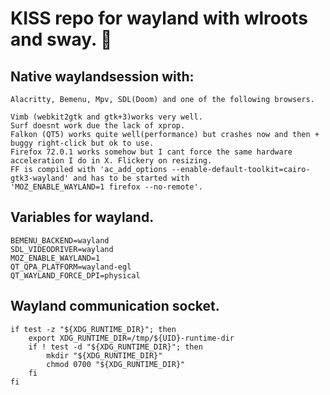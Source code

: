 # KISS repo for wayland with wlroots and sway. 🌿



## Native waylandsession with:
```
Alacritty, Bemenu, Mpv, SDL(Doom) and one of the following browsers.
```
```
Vimb (webkit2gtk and gtk+3)works very well.
Surf doesnt work due the lack of xprop.
Falkon (QT5) works quite well(performance) but crashes now and then + buggy right-click but ok to use.
Firefox 72.0.1 works somehow but I cant force the same hardware acceleration I do in X. Flickery on resizing.
FF is compiled with 'ac_add_options --enable-default-toolkit=cairo-gtk3-wayland' and has to be started with
'MOZ_ENABLE_WAYLAND=1 firefox --no-remote'.
```

## Variables for wayland.
```
BEMENU_BACKEND=wayland
SDL_VIDEODRIVER=wayland
MOZ_ENABLE_WAYLAND=1
QT_QPA_PLATFORM=wayland-egl
QT_WAYLAND_FORCE_DPI=physical
```

## Wayland communication socket.
```
if test -z "${XDG_RUNTIME_DIR}"; then
    export XDG_RUNTIME_DIR=/tmp/${UID}-runtime-dir
    if ! test -d "${XDG_RUNTIME_DIR}"; then
        mkdir "${XDG_RUNTIME_DIR}"
        chmod 0700 "${XDG_RUNTIME_DIR}"
    fi
fi
```
